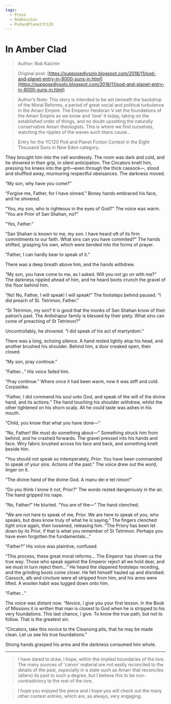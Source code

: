 ```yaml
---
tags:
  - Prose
  - RobKaichin
  - PodandPlanetYC120
---
```


# In Amber Clad

> Author: Rob Kaichin

> Original post: [https://supposedlysolo.blogspot.com/2018/11/pod-and-planet-entry-in-8000-suns-in.html](https://supposedlysolo.blogspot.com/2018/11/pod-and-planet-entry-in-8000-suns-in.html)

> Author’s Note: This story is intended to be set beneath the backdrop of the Moral Reforms, a period of great social and political turbulence in the Amarr Empire. The Emperor Heideran V set the foundations of the Amarr Empire as we know and 'love' it today, taking on the established order of things, and no doubt upsetting the naturally conservative Amarr theologists. This is where we find ourselves, watching the ripples of the waves such titans cause...

> Entry for the YC120 Pod and Planet Fiction Contest in the Eight Thousand Suns in New Eden category.


They brought him into the cell wordlessly. The room was dark and cold, and he shivered in their grip, in silent anticipation. The Circators knelt him, pressing his knees into the grit—even through the thick cassock—, stood and shuffled away, murmuring respectful obeisances. The darkness moved.

“My son, why have you come?”

“Forgive me, Father, for I have sinned.” Boney hands embraced his face, and he shivered.

“You, my son, who is righteous in the eyes of God?” The voice was warm. “You are Prior of San Shahan, no?”

“Yes, Father.”

“San Shahan is known to me, my son. I have heard oft of its firm commitments to our faith. What sins can you have commited?” The hands shifted, grasping his own, which were bended into the forms of prayer.

“Father, I can hardly bear to speak of it.”

There was a deep breath above him, and the hands withdrew.

“My son, you have come to me, as I asked. Will you not go on with me?” The darkness rippled ahead of him, and he heard boots crunch the gravel of the floor behind him.

“No! No, Father, I will speak! I will speak!” The footsteps behind paused. “I did preach of St. Tetrimon, Father.”

“St Tetrimon, my son? It is good that the monks of San Shahan know of their patron’s past. The Ardishapur family is blessed by their piety. What sins can come of preaching of St Tetrimon?”

Uncontrollably, he shivered. “I did speak of his act of martyrdom.”

There was a long, echoing silence. A hand rested lightly atop his head, and another brushed his shoulder. Behind him, a door creaked open, then closed.

“My son, pray continue.”

“Father…” His voice failed him.

“Pray continue.” Where once it had been warm, now it was stiff and cold. Corpselike.

“Father, I did commend his soul unto God, and speak of the will of the divine hand, and its actions.” The hand touching his shoulder withdrew, whilst the other tightened on his shorn scalp. All he could taste was ashes in his mouth.

“Child, you know that what you have done—”

“No, Father! We must do something about—” Something struck him from behind, and he crashed forwards. The gravel pressed into his hands and face. Wiry fabric brushed across his face and back, and something knelt beside him.

“You should not speak so intemperately, Prior. You have been commanded to speak of your sins. Actions of the past.” The voice drew out the word, linger on it.

“The divine hand of the divine God. A manu dei e tet rimon!”

“Do you think I know it not, Prior?” The words rested dangerously in the air. The hand gripped his nape.

“No, Father!” He blurted. “You are of the—” The hand clenched.

“We are not here to speak of me, Prior. We are here to speak of you, who speaks, but does know truly of what he is saying.” The fingers clenched tight once again, then loosened, releasing him. “The Priory has been let down by its Prior, if that is what you remember of St Tetrimon. Perhaps you have even forgotten the fundamentals...”

“Father?” His voice was plaintive, confused.

“This process, these great moral reforms… The Emperor has shown us the true way. Those who speak against the Emperor reject all we hold dear, and we must in turn reject them…” He heard the slippered footsteps receding, and the grinding boots come closer. He felt himself hauled up and disrobed. Cassock, alb and cincture were all stripped from him, and his arms were lifted. A woolen habit was tugged down onto him.

“Father…”

The voice was distant now. “Novice, I give you your first lesson. In the Book of Missions it is written that man is closest to God when he is stripped to his very foundations. This last chance, I give. To know the true path, but not to follow. That is the greatest sin.

“Circators, take this novice to the Cleansing pits, that he may be made clean. Let us see his true foundations.”

Strong hands grasped his arms and the darkness consumed him whole.

--------------------------------------------------------------------------------------------------------------------------

> I have dared to draw, I hope, within the implied boundaries of the lore. The many sources of 'canon' material are not easily reconciled to the details of the past, especially in a state such as Amarr that reconciles (alters) its past to such a degree, but I believe this to be non-contradictory to the rest of the lore. 

> I hope you enjoyed the piece and I hope you will check out the many other contest entries, which are, as always, very engaging.